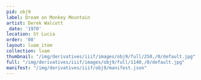 ```yaml
---
pid: obj9
label: Dream on Monkey Mountain
artist: Derek Walcott
_date: '1970'
location: St Lucia
order: '08'
layout: luam_item
collection: luam
thumbnail: "/img/derivatives/iiif/images/obj9/full/250,/0/default.jpg"
full: "/img/derivatives/iiif/images/obj9/full/1140,/0/default.jpg"
manifest: "/img/derivatives/iiif/obj9/manifest.json"
---
```

